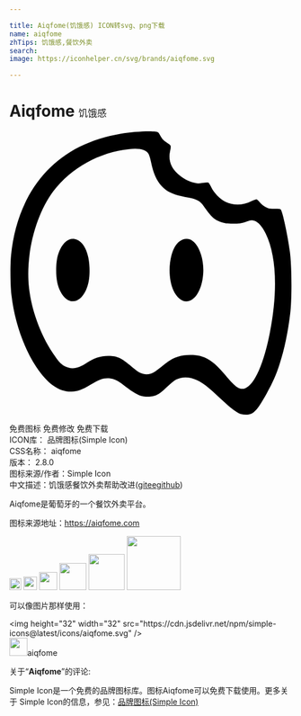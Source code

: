 ```yaml
---

title: Aiqfome(饥饿感) ICON转svg、png下载
name: aiqfome
zhTips: 饥饿感,餐饮外卖
search: 
image: https://iconhelper.cn/svg/brands/aiqfome.svg

---
```


# Aiqfome  <small style="font-size: 60%;font-weight: 100">饥饿感</small>

<div id="svg" class="svg-wrap">
<svg role="img" viewBox="0 0 24 24" xmlns="http://www.w3.org/2000/svg"><title>Aiqfome icon</title><path d="M5.748 9.195c.607.277.992 1.139 1.04 2.342.033.797-.06 1.399-.303 1.925-.564 1.209-1.578 1.252-2.163.092-.25-.488-.358-1.025-.358-1.778.006-.803.092-1.274.347-1.795.363-.742.895-1.035 1.437-.786zm9.768.076c.591.39.998 1.627.916 2.776-.092 1.371-.699 2.358-1.436 2.358-.407 0-.824-.358-1.095-.943-.45-.976-.423-2.613.065-3.567.363-.716 1.024-.981 1.55-.624zM12.388.029c.223.032.255.06.38.292.184.336.298.456.64.678.314.2.314.211.206.726-.093.434-.039.862.162 1.247.293.58 1.111 1.187 1.86 1.377.281.076.395.081.737.022.222-.033.439-.049.482-.033.049.022.163.2.26.401.217.467.76 1.025 1.193 1.226.705.33 1.47.314 2.206-.05.206-.102.412-.167.461-.151.043.016.168.14.276.271.109.136.326.309.478.385.249.13.341.146.753.14.325-.005.488.012.526.06.157.19.59 2.201.775 3.584.163 1.241.179 4.017.027 5.23-.2 1.644-.498 3.053-.91 4.321-.293.9-.553 1.491-1.09 2.456C20.997 23.675 20.682 24 20.086 24a2.01 2.01 0 0 1-.493-.06c-.353-.119-.895-.536-1.73-1.328-.986-.932-1.404-1.257-1.924-1.512-.634-.315-1.258-.342-1.8-.076-.13.065-.498.358-.807.656-.65.618-.9.753-1.47.791-.704.044-1.1-.135-2.206-.992-.471-.363-.818-.526-1.203-.558-.466-.038-.808.081-1.561.537-.743.45-1.139.59-1.654.59-1.073 0-2.006-.66-2.965-2.097C1.205 18.34.424 16.09.17 13.863c-.098-.84-.114-2.537-.033-3.367.428-4.266 2.494-7.53 5.828-9.193C7.005.783 8.149.419 9.455.197c.976-.163 2.413-.244 2.933-.168zm-2.239 1.48C7.64 1.758 5.2 3.113 3.731 5.065c-1.529 2.033-2.38 5.399-2.07 8.19.2 1.85.964 3.947 1.989 5.487.52.78.72.997 1.084 1.176.553.271 1.122.174 1.827-.309.629-.434 1.28-.623 1.978-.585.71.043.982.184 2.055 1.1.634.542 1.182.602 1.794.195.136-.092.44-.325.678-.52.764-.634 1.35-.857 2.277-.862 1.16-.006 1.913.428 2.981 1.73.868 1.05 1.204 1.268 1.68 1.089.781-.298 1.567-2.082 2.082-4.716.683-3.48.553-6.522-.352-8.37-.293-.608-.645-.998-.976-1.095-.206-.06-.27-.055-.704.086-.418.136-.564.158-1.106.158-.51 0-.689-.028-.992-.13-.58-.196-.84-.434-1.486-1.356-.298-.428-.558-.569-1.263-.71-1.3-.25-1.832-.477-2.293-.976-.434-.466-.71-1.09-.91-2.054-.055-.282-.152-.591-.212-.689-.222-.357-.759-.488-1.643-.395z"/></svg>
</div>
<detail full-name='aiqfome'></detail>

<div class="detail-page">
<p>
<span><span class="badge-success badge">免费图标</span> <span class="badge-success badge">免费修改</span>  <span class="badge-success badge">免费下载</span> </span>
<br/>
<span>
ICON库：
<span class="badge-secondary badge">品牌图标(Simple Icon)</span> 
</span>
<br/>
<span>
CSS名称：
<span class="badge-secondary badge">aiqfome</span> 
</span>

<br/>
<span>
版本：
<span class="badge-secondary badge">2.8.0</span> 
</span>
<br/>
<span>图标来源/作者：<span class="badge-light badge">Simple Icon</span></span> 
<br/>
<span class="zh-detail">中文描述：<span class="badge-primary badge">饥饿感</span><span class="badge-primary badge">餐饮外卖</span><span class="help-link"><span>帮助改进</span>(<a href="https://gitee.com/liuwave/icon-helper/edit/master/json/brands/aiqfome.json" target="_blank" rel="noopener noreferrer">gitee</a><a href="https://github.com/liuwave/icon-helper/edit/master/json/brands/aiqfome.json" target="_blank" rel="noopener noreferrer">github</a></span>)</span><br/>
</p>
</div><div class="description description alert alert-light"><p>Aiqfome是葡萄牙的一个餐饮外卖平台。</p><p>图标来源地址：<a href="https://aiqfome.com" target="_blank" rel="noopener noreferrer">https://aiqfome.com</a></p></div>
<div class="alert alert-dark">
<img height="21" width="21" src="https://cdn.jsdelivr.net/npm/simple-icons@latest/icons/aiqfome.svg" />
<img height="24" width="24" src="https://cdn.jsdelivr.net/npm/simple-icons@latest/icons/aiqfome.svg" />
<img height="32" width="32" src="https://cdn.jsdelivr.net/npm/simple-icons@latest/icons/aiqfome.svg" />
<img height="48" width="48" src="https://cdn.jsdelivr.net/npm/simple-icons@latest/icons/aiqfome.svg" />
<img height="64" width="64" src="https://cdn.jsdelivr.net/npm/simple-icons@latest/icons/aiqfome.svg" />
<img height="96" width="96" src="https://cdn.jsdelivr.net/npm/simple-icons@latest/icons/aiqfome.svg" />

</div>
<div>
  <p>可以像图片那样使用：    
  </p>
  <div class="alert alert-primary" style="font-size: 14px">
    &lt;img height="32" width="32" src="https://cdn.jsdelivr.net/npm/simple-icons@latest/icons/aiqfome.svg" /&gt;
    <copy-btn content='<img height="32" width="32" src="https://cdn.jsdelivr.net/npm/simple-icons@latest/icons/aiqfome.svg" />'></copy-btn>
  </div>
  <div class="alert alert-secondary">
    <img height="32" width="32" src="https://cdn.jsdelivr.net/npm/simple-icons@latest/icons/aiqfome.svg" />aiqfome
    <copy-btn content="aiqfome" btn-title="复制图标名称"></copy-btn>
  </div>
</div>
<div class="icon-detail__container">
<p>关于“<b>Aiqfome</b>”的评论:</p>
</div>
<Vssue title="关于“Aiqfome”的评论" />
<div><p>Simple Icon是一个免费的品牌图标库。图标Aiqfome可以免费下载使用。更多关于  Simple Icon的信息，参见：<a target="_blank" href="https://iconhelper.cn/brands.html">品牌图标(Simple Icon)</a>
</p></div>
